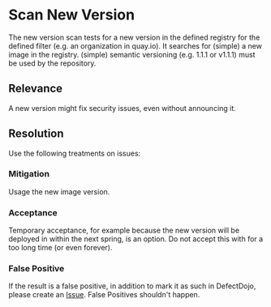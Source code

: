 # Scan New Version
The new version scan tests for a new version in the defined registry for the defined filter (e.g. an organization in quay.io).
It searches for (simple) a new image in the registry. (simple) semantic versioning (e.g. 1.1.1 or v1.1.1) must be used by the repository.

##  Relevance
A new version might fix security issues, even without announcing it.

## Resolution
Use the following treatments on issues:

### Mitigation
Usage the new image version.

### Acceptance
Temporary acceptance, for example because the new version will be deployed in within the next spring, is an option.
Do not accept this with for a too long time (or even forever). 

### False Positive
If the result is a false positive, in addition to mark it as such in DefectDojo, please create an [Issue](https://github.com/SDA-SE/cluster-image-scanner/issues/new).
False Positives shouldn't happen.
